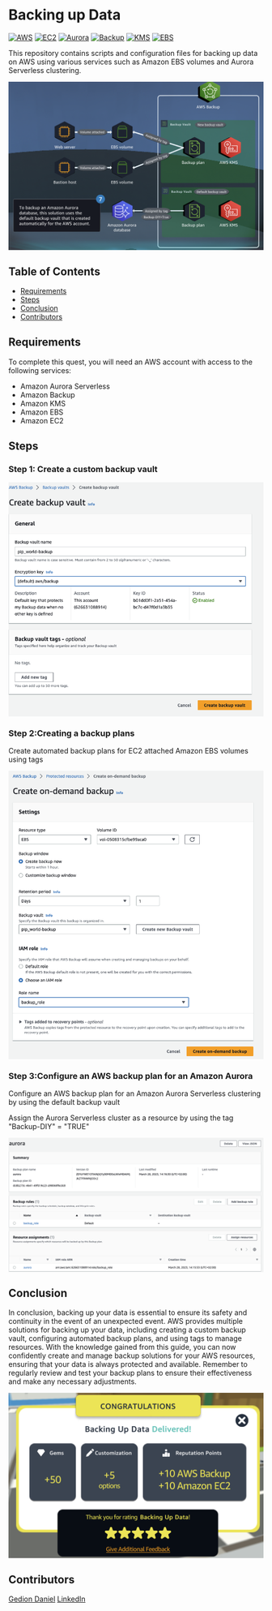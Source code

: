 
# Backing up Data

[![AWS](https://img.shields.io/badge/AWS-100000?style=flat&logo=amazon&logoColor=FFFFFF&labelColor=5C5C5C&color=FF7300)](https://docs.aws.amazon.com/quicksight/latest/user/signing-up.html)
[![EC2](https://img.shields.io/badge/AWS_EC2-100000?style=flat&logo=amazonec2&logoColor=white&labelColor=494949&color=FF7300)](https://aws.amazon.com/ec2/)
[![Aurora](https://img.shields.io/badge/AWS_Aurora-100000?style=flat&logo=amazonaws&logoColor=white&labelColor=494949&color=FF7300)](https://aws.amazon.com/rds/aurora/)
[![Backup](https://img.shields.io/badge/AWS_Backup-100000?style=flat&logo=amazonaws&logoColor=white&labelColor=494949&color=FF7300)](https://aws.amazon.com/backup/)
[![KMS](https://img.shields.io/badge/AWS_KMS-100000?style=flat&logo=amazonaws&logoColor=white&labelColor=494949&color=FF7300)](https://aws.amazon.com/kms/)
[![EBS](https://img.shields.io/badge/AWS_EBS-100000?style=flat&logo=amazonaws&logoColor=white&labelColor=494949&color=FF7300)](https://aws.amazon.com/ebs/)

This repository contains scripts and configuration files for backing up data on AWS using various services such as Amazon EBS volumes and Aurora Serverless clustering.

<p align="center">
  <img src="./img/1.png" alt="" style="display: block; margin: auto;" />
</p>

## Table of Contents

- [Requirements](#requirements)
- [Steps](#Steps)
- [Conclusion](#conclusion)
- [Contributors](#contributors)


## Requirements
To complete this quest, you will need an AWS account with access to the following services:
- Amazon Aurora Serverless 
- Amazon Backup
- Amazon KMS
- Amazon EBS
- Amazon EC2

## Steps
### Step 1: Create a custom backup vault
<p align="center">
  <img src="./img/2.png" alt="" style="display: block; margin: auto;" />
</p>

### Step 2:Creating a backup plans
Create automated backup plans for EC2 attached Amazon EBS volumes using tags

<p align="center">
  <img src="./img/3.png" alt="" style="display: block; margin: auto;" />
</p>

### Step 3:Configure an AWS backup plan for an Amazon Aurora
Configure an AWS backup plan for an Amazon Aurora Serverless clustering by using the default backup vault

Assign the Aurora Serverless cluster as a resource by using the tag "Backup-DIY" = "TRUE"
<p align="center">
  <img src="./img/4.png" alt="" style="display: block; margin: auto;" />
</p>


## Conclusion
In conclusion, backing up your data is essential to ensure its safety and continuity in the event of an unexpected event. AWS provides multiple solutions for backing up your data, including creating a custom backup vault, configuring automated backup plans, and using tags to manage resources. With the knowledge gained from this guide, you can now confidently create and manage backup solutions for your AWS resources, ensuring that your data is always protected and available. Remember to regularly review and test your backup plans to ensure their effectiveness and make any necessary adjustments.

<p align="center">
  <img src="./img/5.png" alt="" style="display: block; margin: auto;" />
</p>

## Contributors

[Gedion Daniel](https://gediondaniel.dev/)
[LinkedIn](https://www.linkedin.com/in/gedion-daniel-760ba6280/)
